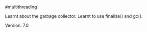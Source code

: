 #multithreading

Learnt about the garbage collector. Learnt to use finalize() and gc().

Version: 7.0